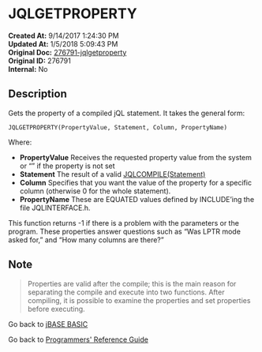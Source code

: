 # JQLGETPROPERTY

**Created At:** 9/14/2017 1:24:30 PM  
**Updated At:** 1/5/2018 5:09:43 PM  
**Original Doc:** [276791-jqlgetproperty](https://docs.jbase.com/36868-jbase-basic/276791-jqlgetproperty)  
**Original ID:** 276791  
**Internal:** No  

## Description

Gets the property of a compiled jQL statement. It takes the general form:

```
JQLGETPROPERTY(PropertyValue, Statement, Column, PropertyName)
```

Where:

- **PropertyValue** Receives the requested property value from the system or “” if the property is not set  
- **Statement** The result of a valid [JQLCOMPILE(Statement)](./../jqlcompile)
- **Column** Specifies that you want the value of the property for a specific column (otherwise 0 for the whole statement).
- **PropertyName** These are EQUATED values defined by INCLUDE’ing the file JQLINTERFACE.h.

This function returns -1 if there is a problem with the parameters or the program. These properties answer questions such as “Was LPTR mode asked for,” and “How many columns are there?”

## Note

> Properties are valid after the compile; this is the main reason for separating the compile and execute into two functions. After compiling, it is possible to examine the properties and set properties before executing.

Go back to [jBASE BASIC](./../README.md)

Go back to [Programmers' Reference Guide](./../../reference-guides/jbc/README.md)

  
<PageFooter />
